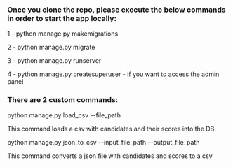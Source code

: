 ### Once you clone the repo, please execute the below commands in order to start the app locally:

1 - python manage.py makemigrations

2 - python manage.py migrate

3 - python manage.py runserver

4 - python manage.py createsuperuser - if you want to access the admin panel

### There are 2 custom commands:

python manage.py load_csv --file_path

This command loads a csv with candidates and their scores into the DB

python manage.py json_to_csv --input_file_path --output_file_path

This command converts a json file with candidates and scores to a csv
